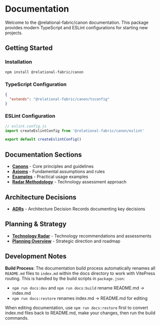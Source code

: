 # Documentation

Welcome to the @relational-fabric/canon documentation. This package provides modern TypeScript and ESLint configurations for starting new projects.

## Getting Started

### Installation

```bash
npm install @relational-fabric/canon
```

### TypeScript Configuration

```json
{
  "extends": "@relational-fabric/canon/tsconfig"
}
```

### ESLint Configuration

```javascript
// eslint.config.js
import createEslintConfig from '@relational-fabric/canon/eslint'

export default createEslintConfig()
```

## Documentation Sections

- **[Canons](./canons.md)** - Core principles and guidelines
- **[Axioms](./axioms.md)** - Fundamental assumptions and rules
- **[Examples](./examples/)** - Practical usage examples
- **[Radar Methodology](./radar-methodology.md)** - Technology assessment approach

## Architecture Decisions

- **[ADRs](./adrs/)** - Architecture Decision Records documenting key decisions

## Planning & Strategy

- **[Technology Radar](../planning/radar/)** - Technology recommendations and assessments
- **[Planning Overview](../planning/)** - Strategic direction and roadmap

## Development Notes

**Build Process**: The documentation build process automatically renames all `README.md` files to `index.md` within the docs directory to work with VitePress routing. This is handled by the build scripts in `package.json`:

- `npm run docs:dev` and `npm run docs:build` rename README.md → index.md
- `npm run docs:restore` renames index.md → README.md for editing

When editing documentation, use `npm run docs:restore` first to convert index.md files back to README.md, make your changes, then run the build commands.
